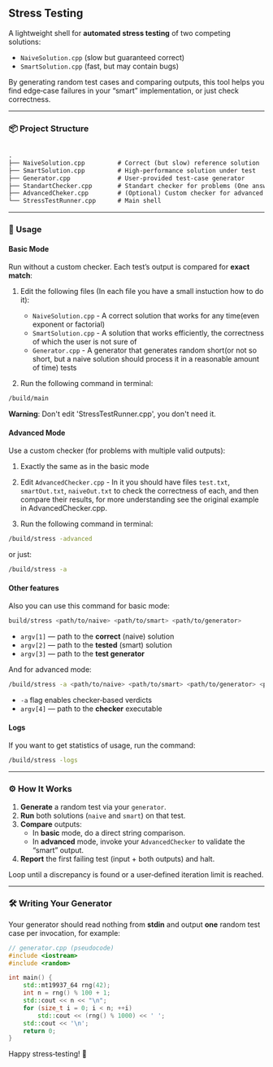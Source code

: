 ## Stress Testing

A lightweight shell for **automated stress testing** of two competing solutions:

- `NaiveSolution.cpp` (slow but guaranteed correct)  
- `SmartSolution.cpp` (fast, but may contain bugs)

By generating random test cases and comparing outputs, this tool helps you find edge‑case failures in your “smart” implementation, or just check correctness.

---

### 📦 Project Structure

```markdown

.
├── NaiveSolution.cpp         # Correct (but slow) reference solution
├── SmartSolution.cpp         # High‑performance solution under test
├── Generator.cpp             # User‑provided test‑case generator
├── StandartChecker.cpp       # Standart checker for problems (One answer for each test)
├── AdvancedCheker.cpp        # (Optional) Custom checker for advanced problems (Multiple answers for each test)
└── StressTestRunner.cpp      # Main shell

````

---

### 🚀 Usage

#### Basic Mode

Run without a custom checker. Each test’s output is compared for **exact match**:

1) Edit the following files (In each file you have a small instuction how to do it):
    - `NaiveSolution.cpp` - A correct solution that works for any time(even exponent or factorial)
    - `SmartSolution.cpp` - A solution that works efficiently, the correctness of which the user is not sure of
    - `Generator.cpp` - A generator that generates random short(or not so short, but a naive solution should process it in a reasonable amount of time) tests

2) Run the following command in terminal:

```bash
/build/main
```

**Warning**: Don't edit 'StressTestRunner.cpp', you don't need it.

#### Advanced Mode

Use a custom checker (for problems with multiple valid outputs):

1) Exactly the same as in the basic mode

2) Edit `AdvancedChecker.cpp` - In it you should have files `test.txt`, `smartOut.txt`, `naiveOut.txt` to check the correctness of each, and then compare their results, for more understanding see the original example in AdvancedChecker.cpp.

3) Run the following command in terminal:

```bash
/build/stress -advanced
```

or just:

```bash
/build/stress -a
```

#### Other features

Also you can use this command for basic mode:

```bash
build/stress <path/to/naive> <path/to/smart> <path/to/generator>
```

- `argv[1]` — path to the **correct** (naive) solution
- `argv[2]` — path to the **tested** (smart) solution
- `argv[3]` — path to the **test generator**

And for advanced mode:

```bash
/build/stress -a <path/to/naive> <path/to/smart> <path/to/generator> <path/to/checker>
```

- `-a` flag enables checker‑based verdicts
- `argv[4]` — path to the **checker** executable

#### Logs

If you want to get statistics of usage, run the command:

```bash
/build/stress -logs
```

---

### ⚙️ How It Works

1. **Generate** a random test via your `generator`.
2. **Run** both solutions (`naive` and `smart`) on that test.
3. **Compare** outputs:
   - In **basic** mode, do a direct string comparison.
   - In **advanced** mode, invoke your `AdvancedChecker` to validate the “smart” output.
4. **Report** the first failing test (input + both outputs) and halt.

Loop until a discrepancy is found or a user‑defined iteration limit is reached.

---

### 🛠️ Writing Your Generator

Your generator should read nothing from **stdin** and output **one** random test case per invocation, for example:

```cpp
// generator.cpp (pseudocode)
#include <iostream>
#include <random>

int main() {
    std::mt19937_64 rng(42);
    int n = rng() % 100 + 1;
    std::cout << n << "\n";
    for (size_t i = 0; i < n; ++i)
        std::cout << (rng() % 1000) << ' ';
    std::cout << '\n';
    return 0;
}
```


Happy stress‑testing! 🚀
